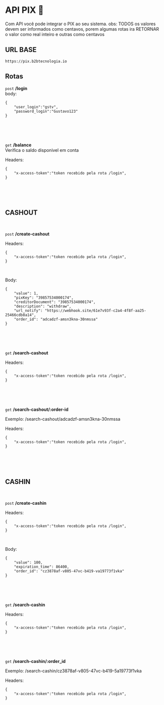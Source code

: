 # API PIX 📜

Com API você pode integrar o PIX ao seu sistema.
obs: TODOS os valores devem ser informados como centavos, porem algumas rotas ira RETORNAR o valor como real inteiro e outras como centavos

## URL BASE

 `https://pix.b2btecnologia.io`

## Rotas 


 `post` **/login**
<br>
body:
```
{
	"user_login":"gstv",
	"password_login":"Gustavo123"
}
```

<br>
<br>
<br>

 `get` **/balance**
<br>
Verifica o saldo disponivel em conta

Headers:
```
{
	"x-access-token":"token recebido pela rota /login",
}
```
<br>
<br>
<br>

## CASHOUT
<br>

 `post` **/create-cashout**


Headers:
```
{
	"x-access-token":"token recebido pela rota /login",
}
```

<br>

Body:
```
{
	"value": 1,
	"pixKey": "39857534000174",
	"creditorDocument": "39857534000174",
	"description": "withdraw",
	"url_notify": "https://webhook.site/61e7v93f-c2a4-4f8f-aa25-25466cdb8a14",
	"order_id": "adcadzf-amsn3kna-30nmssa"
}
```

<br>
<br>
<br>



 `get` **/search-cashout**


Headers:
```
{
	"x-access-token":"token recebido pela rota /login",
}
```

<br>
<br>
<br>




 `get` **/search-cashout/:order-id**

Exemplo: /search-cashout/adcadzf-amsn3kna-30nmssa

Headers:
```
{
	"x-access-token":"token recebido pela rota /login",
}
```

<br>
<br>
<br>




## CASHIN
<br>

 `post` **/create-cashin**


Headers:
```
{
	"x-access-token":"token recebido pela rota /login",
}
```

<br>

Body:
```
{
	"value": 100,
	"expiration_time": 86400,
	"order_id": "cz3878af-v805-47vc-b419-va19773f1vka"
}
```

<br>
<br>
<br>


 `get` **/search-cashin**


Headers:
```
{
	"x-access-token":"token recebido pela rota /login",
}
```

<br>
<br>
<br>


 `get` **/search-cashin/:order_id**

Exemplo: /search-cashin/cz3878af-v805-47vc-b419-5a19773f1vka

Headers:
```
{
	"x-access-token":"token recebido pela rota /login",
}
```

<br>
<br>
<br>



